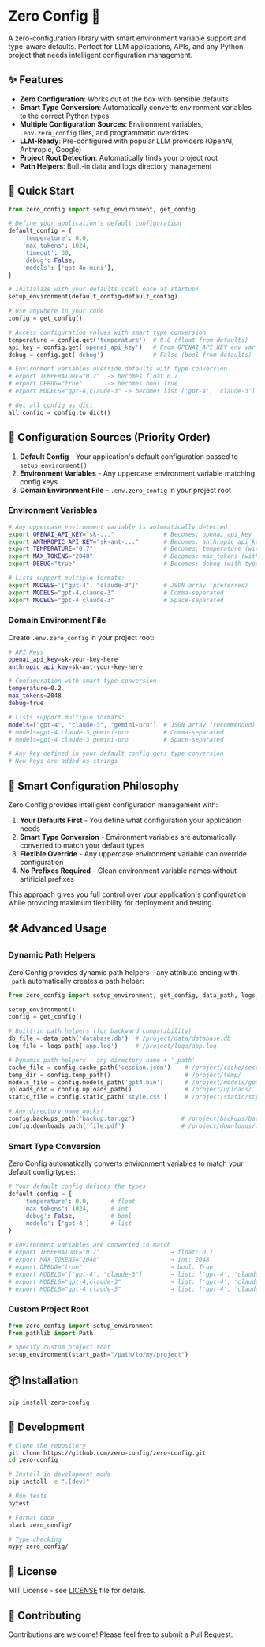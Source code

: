 # Zero Config 🚀

A zero-configuration library with smart environment variable support and type-aware defaults. Perfect for LLM applications, APIs, and any Python project that needs intelligent configuration management.

## ✨ Features

- **Zero Configuration**: Works out of the box with sensible defaults
- **Smart Type Conversion**: Automatically converts environment variables to the correct Python types
- **Multiple Configuration Sources**: Environment variables, `.env.zero_config` files, and programmatic overrides
- **LLM-Ready**: Pre-configured with popular LLM providers (OpenAI, Anthropic, Google)
- **Project Root Detection**: Automatically finds your project root
- **Path Helpers**: Built-in data and logs directory management

## 🚀 Quick Start

```python
from zero_config import setup_environment, get_config

# Define your application's default configuration
default_config = {
    'temperature': 0.0,
    'max_tokens': 1024,
    'timeout': 30,
    'debug': False,
    'models': ['gpt-4o-mini'],
}

# Initialize with your defaults (call once at startup)
setup_environment(default_config=default_config)

# Use anywhere in your code
config = get_config()

# Access configuration values with smart type conversion
temperature = config.get('temperature')  # 0.0 (float from defaults)
api_key = config.get('openai_api_key')   # From OPENAI_API_KEY env var
debug = config.get('debug')              # False (bool from defaults)

# Environment variables override defaults with type conversion
# export TEMPERATURE="0.7"  -> becomes float 0.7
# export DEBUG="true"       -> becomes bool True
# export MODELS="gpt-4,claude-3" -> becomes list ['gpt-4', 'claude-3']

# Get all config as dict
all_config = config.to_dict()
```

## 📁 Configuration Sources (Priority Order)

1. **Default Config** - Your application's default configuration passed to `setup_environment()`
2. **Environment Variables** - Any uppercase environment variable matching config keys
3. **Domain Environment File** - `.env.zero_config` in your project root

### Environment Variables

```bash
# Any uppercase environment variable is automatically detected
export OPENAI_API_KEY="sk-..."              # Becomes: openai_api_key
export ANTHROPIC_API_KEY="sk-ant-..."       # Becomes: anthropic_api_key
export TEMPERATURE="0.7"                    # Becomes: temperature (with type conversion)
export MAX_TOKENS="2048"                    # Becomes: max_tokens (with type conversion)
export DEBUG="true"                         # Becomes: debug (with type conversion)

# Lists support multiple formats:
export MODELS='["gpt-4", "claude-3"]'       # JSON array (preferred)
export MODELS="gpt-4,claude-3"              # Comma-separated
export MODELS="gpt-4 claude-3"              # Space-separated
```

### Domain Environment File

Create `.env.zero_config` in your project root:

```bash
# API Keys
openai_api_key=sk-your-key-here
anthropic_api_key=sk-ant-your-key-here

# Configuration with smart type conversion
temperature=0.2
max_tokens=2048
debug=true

# Lists support multiple formats:
models=["gpt-4", "claude-3", "gemini-pro"]  # JSON array (recommended)
# models=gpt-4,claude-3,gemini-pro          # Comma-separated
# models=gpt-4 claude-3 gemini-pro          # Space-separated

# Any key defined in your default config gets type conversion
# New keys are added as strings
```

## 🎯 Smart Configuration Philosophy

Zero Config provides intelligent configuration management with:

1. **Your Defaults First** - You define what configuration your application needs
2. **Smart Type Conversion** - Environment variables are automatically converted to match your default types
3. **Flexible Override** - Any uppercase environment variable can override configuration
4. **No Prefixes Required** - Clean environment variable names without artificial prefixes

This approach gives you full control over your application's configuration while providing maximum flexibility for deployment and testing.

## 🛠️ Advanced Usage

### Dynamic Path Helpers

Zero Config provides dynamic path helpers - any attribute ending with `_path` automatically creates a path helper:

```python
from zero_config import setup_environment, get_config, data_path, logs_path

setup_environment()
config = get_config()

# Built-in path helpers (for backward compatibility)
db_file = data_path('database.db')  # /project/data/database.db
log_file = logs_path('app.log')     # /project/logs/app.log

# Dynamic path helpers - any directory name + '_path'
cache_file = config.cache_path('session.json')    # /project/cache/session.json
temp_dir = config.temp_path()                     # /project/temp/
models_file = config.models_path('gpt4.bin')      # /project/models/gpt4.bin
uploads_dir = config.uploads_path()               # /project/uploads/
static_file = config.static_path('style.css')     # /project/static/style.css

# Any directory name works!
config.backups_path('backup.tar.gz')             # /project/backups/backup.tar.gz
config.downloads_path('file.pdf')                # /project/downloads/file.pdf
```

### Smart Type Conversion

Zero Config automatically converts environment variables to match your default config types:

```python
# Your default config defines the types
default_config = {
    'temperature': 0.0,      # float
    'max_tokens': 1024,      # int
    'debug': False,          # bool
    'models': ['gpt-4']      # list
}

# Environment variables are converted to match
# export TEMPERATURE="0.7"                    → float: 0.7
# export MAX_TOKENS="2048"                    → int: 2048
# export DEBUG="true"                         → bool: True
# export MODELS='["gpt-4", "claude-3"]'       → list: ['gpt-4', 'claude-3'] (JSON)
# export MODELS="gpt-4,claude-3"              → list: ['gpt-4', 'claude-3'] (comma)
# export MODELS="gpt-4 claude-3"              → list: ['gpt-4', 'claude-3'] (space)
```

### Custom Project Root

```python
from zero_config import setup_environment
from pathlib import Path

# Specify custom project root
setup_environment(start_path="/path/to/my/project")
```

## 📦 Installation

```bash
pip install zero-config
```

## 🧪 Development

```bash
# Clone the repository
git clone https://github.com/zero-config/zero-config.git
cd zero-config

# Install in development mode
pip install -e ".[dev]"

# Run tests
pytest

# Format code
black zero_config/

# Type checking
mypy zero_config/
```

## 📄 License

MIT License - see [LICENSE](LICENSE) file for details.

## 🤝 Contributing

Contributions are welcome! Please feel free to submit a Pull Request.
